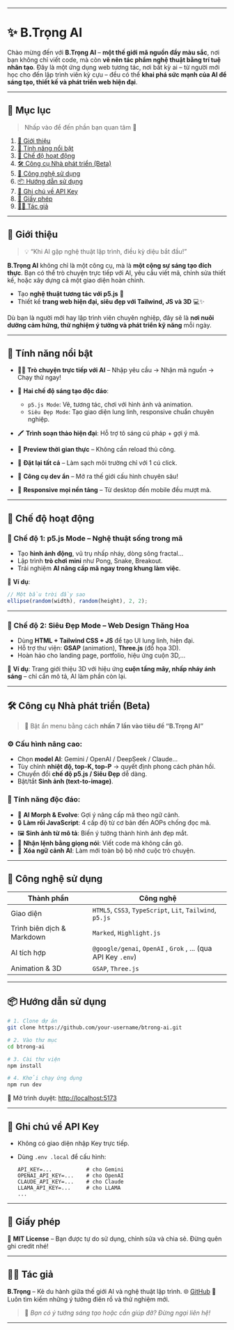 
---

# ✨ B.Trọng AI

Chào mừng đến với **B.Trọng AI** – **một thế giới mã nguồn đầy màu sắc**, nơi bạn không chỉ viết code, mà còn **vẽ nên tác phẩm nghệ thuật bằng trí tuệ nhân tạo**. Đây là một ứng dụng web tương tác, nơi bất kỳ ai – từ người mới học cho đến lập trình viên kỳ cựu – đều có thể **khai phá sức mạnh của AI để sáng tạo, thiết kế và phát triển web hiện đại**.

---

## 📌 Mục lục

> Nhấp vào để đến phần bạn quan tâm 💨

1. [🎯 Giới thiệu](#giới-thiệu)
2. [🚀 Tính năng nổi bật](#tính-năng-nổi-bật)
3. [🧭 Chế độ hoạt động](#chế-độ-hoạt-động)
4. [🛠️ Công cụ Nhà phát triển (Beta)](#công-cụ-nhà-phát-triển-beta)
5. [🔧 Công nghệ sử dụng](#công-nghệ-sử-dụng)
6. [📦 Hướng dẫn sử dụng](#hướng-dẫn-sử-dụng)
7. [🔐 Ghi chú về API Key](#ghi-chú-về-api-key)
8. [📜 Giấy phép](#giấy-phép)
9. [🧑‍💻 Tác giả](#tác-giả)

---

## 🎯 Giới thiệu

> 💡 “Khi AI gặp nghệ thuật lập trình, điều kỳ diệu bắt đầu!”

**B.Trọng AI** không chỉ là một công cụ, mà là **một cộng sự sáng tạo đích thực**. Bạn có thể trò chuyện trực tiếp với AI, yêu cầu viết mã, chỉnh sửa thiết kế, hoặc xây dựng cả một giao diện hoàn chỉnh.

* Tạo **nghệ thuật tương tác với p5.js** 🎨
* Thiết kế **trang web hiện đại, siêu đẹp với Tailwind, JS và 3D** 💻✨

Dù bạn là người mới hay lập trình viên chuyên nghiệp, đây sẽ là **nơi nuôi dưỡng cảm hứng, thử nghiệm ý tưởng và phát triển kỹ năng** mỗi ngày.

---

## 🚀 Tính năng nổi bật

* 🧑‍💻 **Trò chuyện trực tiếp với AI** – Nhập yêu cầu → Nhận mã nguồn → Chạy thử ngay!
* 🎨 **Hai chế độ sáng tạo độc đáo**:

  * `p5.js Mode`: Vẽ, tương tác, chơi với hình ảnh và animation.
  * `Siêu Đẹp Mode`: Tạo giao diện lung linh, responsive chuẩn chuyên nghiệp.
* 🖍️ **Trình soạn thảo hiện đại**: Hỗ trợ tô sáng cú pháp + gợi ý mã.
* 🔄 **Preview thời gian thực** – Không cần reload thủ công.
* 🧹 **Đặt lại tất cả** – Làm sạch môi trường chỉ với 1 cú click.
* 🧪 **Công cụ dev ẩn** – Mở ra thế giới cấu hình chuyên sâu!
* 📱 **Responsive mọi nền tảng** – Từ desktop đến mobile đều mượt mà.

---

## 🧭 Chế độ hoạt động

### 🎨 Chế độ 1: p5.js Mode – Nghệ thuật sống trong mã

* Tạo **hình ảnh động**, vũ trụ nhấp nháy, dòng sông fractal...
* Lập trình **trò chơi mini** như Pong, Snake, Breakout.
* Trải nghiệm **AI nâng cấp mã ngay trong khung làm việc**.

🧪 **Ví dụ**:

```javascript
// Một bầu trời đầy sao
ellipse(random(width), random(height), 2, 2);
```

---

### 💎 Chế độ 2: Siêu Đẹp Mode – Web Design Thăng Hoa

* Dùng **HTML + Tailwind CSS + JS** để tạo UI lung linh, hiện đại.
* Hỗ trợ thư viện: **GSAP** (animation), **Three.js** (đồ họa 3D).
* Hoàn hảo cho landing page, portfolio, hiệu ứng cuộn 3D,...

🧪 **Ví dụ**:
Trang giới thiệu 3D với hiệu ứng **cuộn tầng mây, nhấp nháy ánh sáng** – chỉ cần mô tả, AI làm phần còn lại.

---

## 🛠️ Công cụ Nhà phát triển (Beta)

> 👀 Bật ẩn menu bằng cách **nhấn 7 lần vào tiêu đề “B.Trọng AI”**

### ⚙️ Cấu hình nâng cao:

* Chọn **model AI**: Gemini / OpenAI / DeepSeek / Claude...
* Tùy chỉnh **nhiệt độ, top-K, top-P** → quyết định phong cách phản hồi.
* Chuyển đổi **chế độ p5.js / Siêu Đẹp** dễ dàng.
* Bật/tắt **Sinh ảnh (text-to-image)**.

### 🌟 Tính năng độc đáo:

* 🔄 **AI Morph & Evolve**: Gợi ý nâng cấp mã theo ngữ cảnh.
* 🔒 **Làm rối JavaScript**: 4 cấp độ từ cơ bản đến AOPs chống đọc mã.
* 🖼️ **Sinh ảnh từ mô tả**: Biến ý tưởng thành hình ảnh đẹp mắt.
* 🎤 **Nhận lệnh bằng giọng nói**: Viết code mà không cần gõ.
* 🧠 **Xóa ngữ cảnh AI**: Làm mới toàn bộ bộ nhớ cuộc trò chuyện.

---

## 🔧 Công nghệ sử dụng

| Thành phần                 | Công nghệ                                                 |
| -------------------------- | --------------------------------------------------------- |
| Giao diện                  | `HTML5`, `CSS3`, `TypeScript`, `Lit`, `Tailwind`, `p5.js` |
| Trình biên dịch & Markdown | `Marked`, `Highlight.js`                                  |
| AI tích hợp                | `@google/genai`, `OpenAI` , `Grok` , ... (qua API Key `.env`)            |
| Animation & 3D             | `GSAP`, `Three.js`                                        |

---

## 📦 Hướng dẫn sử dụng

```bash
# 1. Clone dự án
git clone https://github.com/your-username/btrong-ai.git

# 2. Vào thư mục
cd btrong-ai

# 3. Cài thư viện
npm install

# 4. Khởi chạy ứng dụng
npm run dev
```

🔗 Mở trình duyệt: [http://localhost:5173](http://localhost:5173)

---

## 🔐 Ghi chú về API Key

* Không có giao diện nhập Key trực tiếp.
* Dùng `.env .local` để cấu hình:

  ```.env .local
  API_KEY=...           # cho Gemini
  OPENAI_API_KEY=...    # cho OpenAI
  CLAUDE_API_KEY=...    # cho Claude
  LLAMA_API_KEY=...     # cho LLAMA
  ...
  ```

---

## 📜 Giấy phép

📘 **MIT License** – Bạn được tự do sử dụng, chỉnh sửa và chia sẻ. Đừng quên ghi credit nhé!

---

## 🧑‍💻 Tác giả

**B.Trọng** – Kẻ du hành giữa thế giới AI và nghệ thuật lập trình.
🌐 [GitHub](https://github.com/Trongdepzai-dev)
🧠 Luôn tìm kiếm những ý tưởng điên rồ và thử nghiệm mới.

> 💬 *Bạn có ý tưởng sáng tạo hoặc cần giúp đỡ? Đừng ngại liên hệ!*

---



